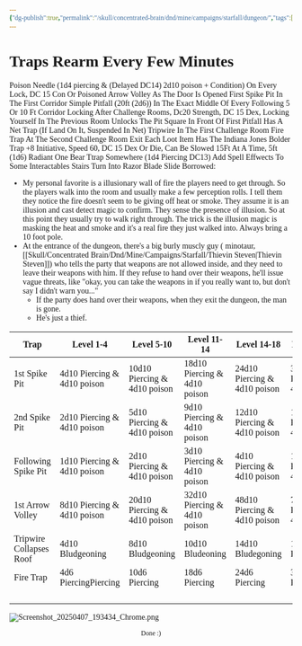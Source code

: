 ```yaml
---
{"dg-publish":true,"permalink":"/skull/concentrated-brain/dnd/mine/campaigns/starfall/dungeon/","tags":["Tagless"],"noteIcon":""}
---
```


<style id="Force_Custom_Fonts" type="text/css">@font-face{font-style:normal;font-family:"Merriweather";src:local("Merriweather")}@font-face{font-style:bolder;font-family:"Merriweather";src:local("Merriweather")}@font-face{font-style:normal;font-family:"Merriweather";src:local("Merriweather");unicode-range:U+0-FF,U+2E80-9FFF,U+F900-FAFF,U+FE30-FE4F,U+20000-2FA1F}@font-face{font-style:bolder;font-family:"Merriweather";src:local("Merriweather");unicode-range:U+0-FF,U+2E80-9FFF,U+F900-FAFF,U+FE30-FE4F,U+20000-2FA1F}@font-face{font-style:normal;font-family:"Merriweather";src:local("Merriweather");unicode-range:U+0-FF}@font-face{font-style:bolder;font-family:"Merriweather";src:local("Merriweather");unicode-range:U+0-FF}:not(pre):not(code):not(textarea):not(tt):not(kbd):not(samp):not(var){font-family:"Merriweather"!important}pre,code,textarea,tt,kbd,samp,var{font-family:monospace!important}pre *,code *,textarea *,tt *,kbd *,samp *,var *{font-family:monospace!important}</style>


# <center><span style="color:#000000"></span></center>Traps Rearm Every Few Minutes
Poison Needle (1d4 piercing  & (Delayed DC14) 2d10 poison + Condition) On Every Lock, DC 15 Con Or Poisoned
Arrow Volley As The Door Is Opened
First Spike Pit In The First Corridor
Simple Pitfall (20ft (2d6)) In The Exact Middle Of Every Following 5 Or 10 Ft Corridor 
	Locking After Challenge Rooms, Dc20 Strength, DC 15 Dex, Locking Yourself In The Previous Room Unlocks The Pit 
Square In Front Of First Pitfall Has A Net Trap (If Land On It, Suspended In Net)
Tripwire In The First Challenge Room
Fire Trap At The Second Challenge Room Exit
Each Loot Item Has The Indiana Jones Bolder Trap
	+8 Initiative, Speed 60, DC 15 Dex Or Die, Can Be Slowed 15Ft At A Time, 5ft (1d6) Radiant 
One Bear Ttrap Somewhere (1d4 Piercing DC13) 
Add Spell Effwects To Some Interactables
Stairs Turn Into Razor Blade Slide
Borrowed:
- My personal favorite is a illusionary wall of fire the players need to get through. So the players walk into the room and usually make a few perception rolls. I tell them they notice the fire doesn't seem to be giving off heat or smoke. They assume it is an illusion and cast detect magic to confirm. They sense the presence of illusion. So at this point they usually try to walk right through. The trick is the illusion magic is masking the heat and smoke and it's a real fire they just walked into. Always bring a 10 foot pole.
- At the entrance of the dungeon, there's a big burly muscly guy ( minotaur, [[Skull/Concentrated Brain/Dnd/Mine/Campaigns/Starfall/Thievin Steven\|Thievin Steven]]) who tells the party that weapons are not allowed inside, and they need to leave their weapons with him. If they refuse to hand over their weapons, he'll issue vague threats, like "okay, you can take the weapons in if you really want to, but don't say I didn't warn you..."
	- If the party does hand over their weapons, when they exit the dungeon, the man is gone.
	- He's just a thief.

| Trap                     | Level 1-4             | Level 5-10       | Level 11-14      | Level 14-18    | Level 18-20       |
| ------------------------ | --------------------- | ---------------- | ---------------- | -------------- | ----------------- |
| 1st Spike Pit              | 4d10 Piercing & 4d10 poison  | 10d10 Piercing & 4d10 poison    | 18d10 Piercing & 4d10 poison    | 24d10 Piercing & 4d10 poison  | 36d10 Piercing & 4d10 poison     |
| 2nd Spike Pit              | 2d10 Piercing & 4d10 poison         | 5d10 Piercing & 4d10 poison    | 9d10 Piercing & 4d10 poison     | 12d10 Piercing & 4d10 poison | 18d10 Piercing & 4d10 poison    |
| Following Spike Pit       | 1d10 Piercing & 4d10 poison         | 2d10 Piercing & 4d10 poison    | 3d10 Piercing & 4d10 poison    | 4d10 Piercing & 4d10 poison  | 10d10 Piercing & 4d10 poison    |
| 1st Arrow Volley         | 8d10 Piercing & 4d10 poison         | 20d10 Piercing & 4d10 poison   | 32d10 Piercing & 4d10 poison   | 48d10 Piercing & 4d10 poison  | 72d10 Piercing & 4d10 poison    |
| Tripwire Collapses  Roof | 4d10 Bludgeoning      | 8d10 Bludgeoning | 10d10 Bludeoning | 14d10 Bludegoning | 18d10 Bludgeoning  |
| Fire Trap              | 4d6 PiercingPiercing | 10d6 Piercing   | 18d6 Piercing   | 24d6 Piercing | 36d6 Piercing    |
|                         |                       |                  |                  |                |                   |
|                          |                       |                  |                  |                |                   |
|                          |                       |                  |                  |                |                   |
|                          |                       |                  |                  |                |                   |



![Screenshot_20250407_193434_Chrome.png](/img/user/images/Screenshot_20250407_193434_Chrome.png)








<center><sub>Done :)</sub></center>
